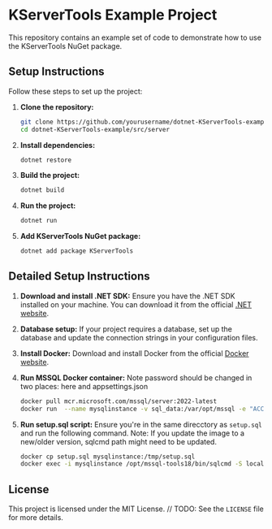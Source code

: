 # KServerTools Example Project

This repository contains an example set of code to demonstrate how to use the KServerTools NuGet package.

## Setup Instructions

Follow these steps to set up the project:

1. **Clone the repository:**
    ```sh
    git clone https://github.com/yourusername/dotnet-KServerTools-example.git
    cd dotnet-KServerTools-example/src/server
    ```

2. **Install dependencies:**
    ```sh
    dotnet restore
    ```

3. **Build the project:**
    ```sh
    dotnet build
    ```

4. **Run the project:**
    ```sh
    dotnet run
    ```

5. **Add KServerTools NuGet package:**
    ```sh
    dotnet add package KServerTools
    ```

## Detailed Setup Instructions

1. **Download and install .NET SDK:**
    Ensure you have the .NET SDK installed on your machine. You can download it from the official [.NET website](https://dotnet.microsoft.com/download).

2. **Database setup:**
    If your project requires a database, set up the database and update the connection strings in your configuration files.

3. **Install Docker:**
    Download and install Docker from the official [Docker website](https://www.docker.com/products/docker-desktop).

4. **Run MSSQL Docker container:**
    Note password should be changed in two places: here and appsettings.json
    ```sh
    docker pull mcr.microsoft.com/mssql/server:2022-latest
    docker run  --name mysqlinstance -v sql_data:/var/opt/mssql -e "ACCEPT_EULA=Y" -e "MSSQL_SA_PASSWORD=somePassword1" -p 1433:1433 -d mcr.microsoft.com/mssql/server:2022-latest
    ```

5. **Run setup.sql script:**
    Ensure you're in the same direcctory as `setup.sql` and run the following command.
    Note: If you update the image to a new/older version, sqlcmd path might need to be updated.
    ```sh
    docker cp setup.sql mysqlinstance:/tmp/setup.sql
    docker exec -i mysqlinstance /opt/mssql-tools18/bin/sqlcmd -S localhost -U SA -P 'somePassword1' -d master -C -i /tmp/setup.sql
    ```

## License

This project is licensed under the MIT License. // TODO: See the `LICENSE` file for more details.
